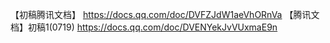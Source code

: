 【初稿腾讯文档】
https://docs.qq.com/doc/DVFZJdW1aeVhORnVa
【腾讯文档】初稿1(0719)
https://docs.qq.com/doc/DVENYekJvVUxmaE9n
